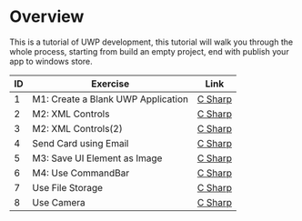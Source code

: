 # Overview

This is a tutorial of UWP development, this tutorial will walk you through the whole process, starting from build an empty project, end with publish your app to windows store.




ID|Exercise|Link
--|------|---
1|M1: Create a Blank UWP Application| [C Sharp](https://github.com/7788wangzi/Intro-to-UWP-development/blob/master/M1%20-%20Create%20a%20UWP%20App.md)
2|M2: XML Controls| [C Sharp](https://github.com/7788wangzi/Intro-to-UWP-development/blob/master/M2%20-%20XAML%20Controls.md)
3|M2: XML Controls(2)|[C Sharp](https://github.com/7788wangzi/Intro-to-UWP-development/blob/master/M2%20-%20XAML%20Controls(2).md)
4|Send Card using Email|[C Sharp](https://github.com/7788wangzi/Intro-to-UWP-development/blob/master/M3%20-%20Send%20Card%20with%20Email.md)
5|M3: Save UI Element as Image|[C Sharp](https://github.com/7788wangzi/Intro-to-UWP-development/blob/master/M3%20-%20Save%20UI%20Element%20as%20Image.md)
6|M4: Use CommandBar | [C Sharp](https://github.com/7788wangzi/Intro-to-UWP-development/blob/master/M4%20-%20Use%20CommandBar.md)
7|Use File Storage |[C Sharp](https://github.com/7788wangzi/Intro-to-UWP-development/blob/master/M5%20-%20FileStorage.md)
8|Use Camera|[C Sharp](https://github.com/7788wangzi/Intro-to-UWP-development/blob/master/M6%20-%20Camera.md)
